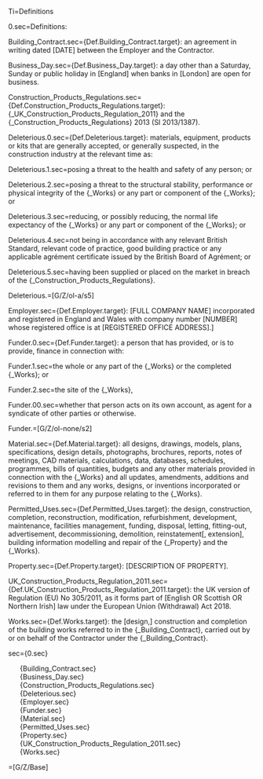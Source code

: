 Ti=Definitions

0.sec=Definitions:

Building_Contract.sec={Def.Building_Contract.target}: an agreement in writing dated [DATE] between the Employer and the Contractor.

Business_Day.sec={Def.Business_Day.target}: a day other than a Saturday, Sunday or public holiday in [England] when banks in [London] are open for business.

Construction_Products_Regulations.sec={Def.Construction_Products_Regulations.target}: {_UK_Construction_Products_Regulation_2011} and the {_Construction_Products_Regulations} 2013 (SI 2013/1387).

Deleterious.0.sec={Def.Deleterious.target}: materials, equipment, products or kits that are generally accepted, or generally suspected, in the construction industry at the relevant time as:

Deleterious.1.sec=posing a threat to the health and safety of any person; or

Deleterious.2.sec=posing a threat to the structural stability, performance or physical integrity of the {_Works} or any part or component of the {_Works}; or

Deleterious.3.sec=reducing, or possibly reducing, the normal life expectancy of the {_Works} or any part or component of the {_Works}; or

Deleterious.4.sec=not being in accordance with any relevant British Standard, relevant code of practice, good building practice or any applicable agrément certificate issued by the British Board of Agrément; or

Deleterious.5.sec=having been supplied or placed on the market in breach of the {_Construction_Products_Regulations}.

Deleterious.=[G/Z/ol-a/s5]

Employer.sec={Def.Employer.target}: [FULL COMPANY NAME] incorporated and registered in England and Wales with company number [NUMBER] whose registered office is at [REGISTERED OFFICE ADDRESS].]

Funder.0.sec={Def.Funder.target}: a person that has provided, or is to provide, finance in connection with:

Funder.1.sec=the whole or any part of the {_Works} or the completed {_Works}; or

Funder.2.sec=the site of the {_Works},

Funder.00.sec=whether that person acts on its own account, as agent for a syndicate of other parties or otherwise.

Funder.=[G/Z/ol-none/s2]

Material.sec={Def.Material.target}: all designs, drawings, models, plans, specifications, design details, photographs, brochures, reports, notes of meetings, CAD materials, calculations, data, databases, schedules, programmes, bills of quantities, budgets and any other materials provided in connection with the {_Works} and all updates, amendments, additions and revisions to them and any works, designs, or inventions incorporated or referred to in them for any purpose relating to the {_Works}.

Permitted_Uses.sec={Def.Permitted_Uses.target}: the design, construction, completion, reconstruction, modification, refurbishment, development, maintenance, facilities management, funding, disposal, letting, fitting-out, advertisement, decommissioning, demolition, reinstatement[, extension], building information modelling and repair of the {_Property} and the {_Works}.

Property.sec={Def.Property.target}: [DESCRIPTION OF PROPERTY].

UK_Construction_Products_Regulation_2011.sec={Def.UK_Construction_Products_Regulation_2011.target}: the UK version of Regulation (EU) No 305/2011, as it forms part of [English OR Scottish OR Northern Irish] law under the European Union (Withdrawal) Act 2018.

Works.sec={Def.Works.target}: the [design,] construction and completion of the building works referred to in the {_Building_Contract}, carried out by or on behalf of the Contractor under the {_Building_Contract}.

sec={0.sec}<ul type="none"><li>{Building_Contract.sec}</li><li>{Business_Day.sec}</li><li>{Construction_Products_Regulations.sec}</li><li>{Deleterious.sec}</li><li>{Employer.sec}</li><li>{Funder.sec}</li><li>{Material.sec}</li><li>{Permitted_Uses.sec}</li><li>{Property.sec}</li><li>{UK_Construction_Products_Regulation_2011.sec}</li><li>{Works.sec}</li></ul>

=[G/Z/Base]
